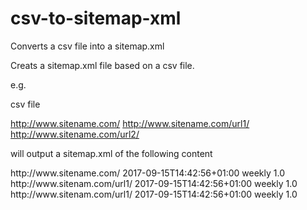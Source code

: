 # csv-to-sitemap-xml
Converts a csv file into a sitemap.xml 

Creats a sitemap.xml file based on a csv file.

e.g. 

csv file 

  http://www.sitename.com/
  http://www.sitename.com/url1/
  http://www.sitename.com/url2/

will output a sitemap.xml of the following content

  <?xml version="1.0" encoding="utf-8"?>
  <urlset xmlns="http://www.sitemaps.org/schemas/sitemap/0.9" xmlns:xsi="http://www.w3.org/2001/XMLSchema-instance" xsi:schemaLocation="http://www.sitemaps.org/schemas/sitemap/0.9 http://www.sitemaps.org/schemas/sitemap/0.9/sitemap.xsd">
  <url>
    <loc>http://www.sitename.com/</loc>
    <lastmod>2017-09-15T14:42:56+01:00</lastmod>
    <changefreq>weekly</changefreq>
    <priority>1.0</priority>
  </url>
  <url>
    <loc>http://www.sitenam.com/url1/</loc>
    <lastmod>2017-09-15T14:42:56+01:00</lastmod>
    <changefreq>weekly</changefreq>
    <priority>1.0</priority>
  </url>
  <url>
    <loc>http://www.sitenam.com/url1/</loc>
    <lastmod>2017-09-15T14:42:56+01:00</lastmod>
    <changefreq>weekly</changefreq>
    <priority>1.0</priority>
  </url>
  </urlset>
